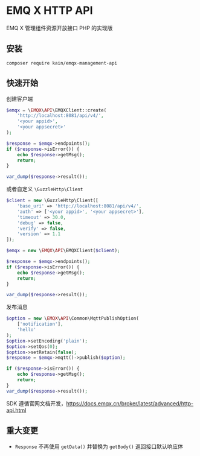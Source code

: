 # EMQ X HTTP API

EMQ X 管理组件资源开放接口 PHP 的实现版

## 安装

```shell
composer require kain/emqx-management-api
```

## 快速开始

创建客户端

```php
$emqx = \EMQX\API\EMQXClient::create(
    'http://localhost:8081/api/v4/',
    '<your appid>',
    '<your appsecret>'
);

$response = $emqx->endpoints();
if ($response->isError()) {
    echo $response->getMsg();
    return;
}

var_dump($response->result());
```

或者自定义 `\GuzzleHttp\Client`

```php
$client = new \GuzzleHttp\Client([
    'base_uri' => 'http://localhost:8081/api/v4/',
    'auth' => ['<your appid>', '<your appsecret>'],
    'timeout' => 30.0,
    'debug' => false,
    'verify' => false,
    'version' => 1.1
]);

$emqx = new \EMQX\API\EMQXClient($client);

$response = $emqx->endpoints();
if ($response->isError()) {
    echo $response->getMsg();
    return;
}

var_dump($response->result());
```

发布消息

```php
$option = new \EMQX\API\Common\MqttPublishOption(
    ['notification'],
    'hello'
);
$option->setEncoding('plain');
$option->setQos(0);
$option->setRetain(false);
$response = $emqx->mqtt()->publish($option);

if ($response->isError()) {
    echo $response->getMsg();
    return;
}
var_dump($response->result());
```

SDK 遵循官网文档开发，https://docs.emqx.cn/broker/latest/advanced/http-api.html

## 重大变更

- `Response` 不再使用 `getData()` 并替换为 `getBody()` 返回接口默认响应体



